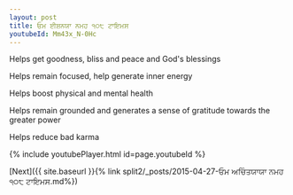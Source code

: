 ```yaml
---
layout: post
title: ਓਮ ਈਸ਼ਨਯਾ ਨਮਹ ੧੦੮ ਟਾਇਮਸ
youtubeId: Mm43x_N-0Hc
---
```

 
 
Helps get goodness, bliss and peace and God's blessings
 
Helps remain focused, help generate inner energy 
 
Helps boost physical and mental health 
 
Helps remain grounded and generates a sense of gratitude towards the greater power 
 
Helps reduce bad karma
 
 
 
 


{% include youtubePlayer.html id=page.youtubeId %}
 
[Next]({{ site.baseurl }}{% link  split2/_posts/2015-04-27-ਓਮ ਅਚਿੰਤਯਾਯਾ ਨਮਹ ੧੦੮ ਟਾਇਮਸ.md%})
 
